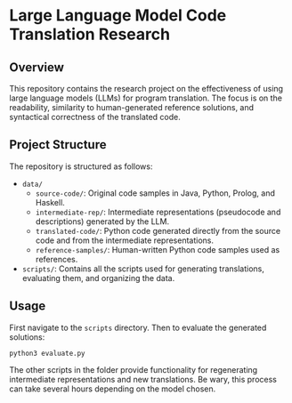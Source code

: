 # Large Language Model Code Translation Research

## Overview
This repository contains the research project on the effectiveness of using large language models (LLMs) for program translation. The focus is on the readability, similarity to human-generated reference solutions, and syntactical correctness of the translated code.

## Project Structure
The repository is structured as follows:
- `data/`
  - `source-code/`: Original code samples in Java, Python, Prolog, and Haskell.
  - `intermediate-rep/`: Intermediate representations (pseudocode and descriptions) generated by the LLM.
  - `translated-code/`: Python code generated directly from the source code and from the intermediate representations.
  - `reference-samples/`: Human-written Python code samples used as references.
- `scripts/`: Contains all the scripts used for generating translations, evaluating them, and organizing the data.


## Usage
First navigate to the `scripts` directory. Then to evaluate the generated solutions: 

```python3 evaluate.py```

The other scripts in the folder provide functionality for regenerating intermediate representations and new translations. Be wary, this process can take several hours depending on the model chosen.

